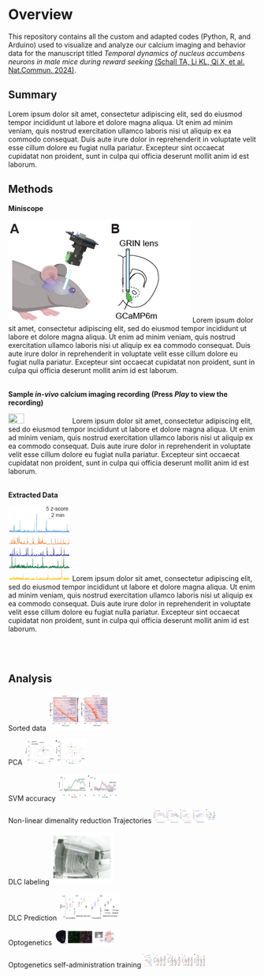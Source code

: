 # Overview
This repository contains all the custom and adapted codes (Python, R, and Arduino) used to visualize and analyze our calcium imaging and behavior data for the manuscript titled *Temporal dynamics of nucleus accumbens neurons in male mice during reward seeking* [(Schall TA, Li KL, Qi X, et al. Nat.Commun. 2024)](https://www.nature.com/articles/s41467-024-53690-8).

## Summary 
Lorem ipsum dolor sit amet, consectetur adipiscing elit, sed do eiusmod tempor incididunt ut labore et dolore magna aliqua. Ut enim ad minim veniam, quis nostrud exercitation ullamco laboris nisi ut aliquip ex ea commodo consequat. Duis aute irure dolor in reprehenderit in voluptate velit esse cillum dolore eu fugiat nulla pariatur. Excepteur sint occaecat cupidatat non proident, sunt in culpa qui officia deserunt mollit anim id est laborum.

## Methods
**Miniscope**

<img src="/images/Miniscope%201.png">
Lorem ipsum dolor sit amet, consectetur adipiscing elit, sed do eiusmod tempor incididunt ut labore et dolore magna aliqua. Ut enim ad minim veniam, quis nostrud exercitation ullamco laboris nisi ut aliquip ex ea commodo consequat. Duis aute irure dolor in reprehenderit in voluptate velit esse cillum dolore eu fugiat nulla pariatur. Excepteur sint occaecat cupidatat non proident, sunt in culpa qui officia deserunt mollit anim id est laborum. <br><br>

**Sample *in-vivo* calcium imaging recording (Press *Play* to view the recording)**

<img src="/images/Ca2+Imaging.gif" width="25%" height="25%">
Lorem ipsum dolor sit amet, consectetur adipiscing elit, sed do eiusmod tempor incididunt ut labore et dolore magna aliqua. Ut enim ad minim veniam, quis nostrud exercitation ullamco laboris nisi ut aliquip ex ea commodo consequat. Duis aute irure dolor in reprehenderit in voluptate velit esse cillum dolore eu fugiat nulla pariatur. Excepteur sint occaecat cupidatat non proident, sunt in culpa qui officia deserunt mollit anim id est laborum.<br><br>

**Extracted Data**

<img src="/images/Extracted Traces.png" width="25%" height="25%">
Lorem ipsum dolor sit amet, consectetur adipiscing elit, sed do eiusmod tempor incididunt ut labore et dolore magna aliqua. Ut enim ad minim veniam, quis nostrud exercitation ullamco laboris nisi ut aliquip ex ea commodo consequat. Duis aute irure dolor in reprehenderit in voluptate velit esse cillum dolore eu fugiat nulla pariatur. Excepteur sint occaecat cupidatat non proident, sunt in culpa qui officia deserunt mollit anim id est laborum.<br><br><br><br>

## Analysis

Sorted data
<img src="/images/Sorted data.png" width="25%" height="25%">

PCA
<img src="/images/PCA.png" width="25%" height="25%">

SVM accuracy
<img src="/images/Accuracy.png" width="25%" height="25%">

Non-linear dimenality reduction Trajectories
<img src="/images/Trajectory.png" width="25%" height="25%">

DLC labeling
<img src="/images/DLC labeling.png" width="25%" height="25%">

DLC Prediction
<img src="/images/DLC Prediction Accuracy.png" width="25%" height="25%">

Optogenetics
<img src="/images/Opto.png" width="25%" height="25%">

Optogenetics self-administration training
<img src="/images/Opto training results.png" width="25%" height="25%">



